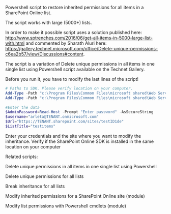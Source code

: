 Powershell script to restore inherited permissions for all items in a SharePoint Online list.

 

The script works with large (5000+) lists.

In order to make it possible script uses a solution published here: http://www.sptrenches.com/2016/06/get-all-items-in-5000-large-list-with.html and commented by Sharath Aluri here: https://gallery.technet.microsoft.com/office/Delete-unique-permissions-c6ea2b57/view/Discussions#content.

 

The script is a variation of Delete unique permissions in all items in one single list using Powershell  script available on the Technet Gallery.

 

Before you run it, you have to modify the last lines of the script!

 

 

```PowerShell
# Paths to SDK. Please verify location on your computer. 
Add-Type -Path "c:\Program Files\Common Files\microsoft shared\Web Server Extensions\16\ISAPI\Microsoft.SharePoint.Client.dll"  
Add-Type -Path "c:\Program Files\Common Files\microsoft shared\Web Server Extensions\16\ISAPI\Microsoft.SharePoint.Client.Runtime.dll" 
 
#Enter the data 
$AdminPassword=Read-Host -Prompt "Enter password" -AsSecureString 
$username="arleta@TENANT.onmicrosoft.com" 
$Url="https://TENANT.sharepoint.com/sites/testID1de" 
$ListTitle="testitems" 
``` 

Enter your credentials and the site where you want to modify the inheritance. 
Verify if the SharePoint Online SDK is installed in the same location on your computer
 

 

 

 

 

Related scripts:

Delete unique permissions in all items in one single list using Powershell 

Delete unique permissions for all lists

Break inheritance for all lists

Modify inherited permissions for a SharePoint Online site (module)

Modify list permissions with Powershell cmdlets (module)
